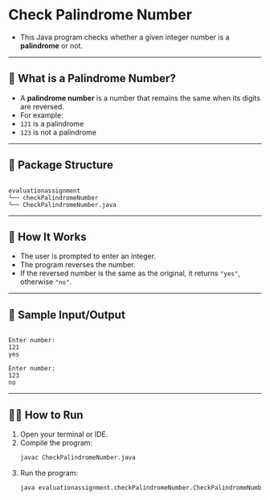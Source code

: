 
# Check Palindrome Number

- This Java program checks whether a given integer number is a **palindrome** or not.
---
## 📌 What is a Palindrome Number?

- A **palindrome number** is a number that remains the same when its digits are reversed.  
- For example:
- `121` is a palindrome
- `123` is not a palindrome
---
## 📂 Package Structure

```

evaluationassignment
└── checkPalindromeNumber
└── CheckPalindromeNumber.java

```
---
## 🚀 How It Works

- The user is prompted to enter an integer.
- The program reverses the number.
- If the reversed number is the same as the original, it returns `"yes"`, otherwise `"no"`.
---
## 🧾 Sample Input/Output

```

Enter number:
121
yes

Enter number:
123
no

````
---
## 🧑‍💻 How to Run

1. Open your terminal or IDE.
2. Compile the program:
   ```bash
   javac CheckPalindromeNumber.java
   ```
3. Run the program:
   ```bash
   java evaluationassignment.checkPalindromeNumber.CheckPalindromeNumber
   ```

